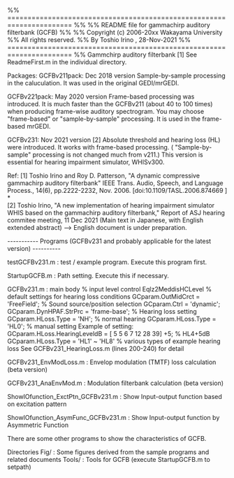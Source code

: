 %% ======================================================================
%%
%% README file for gammachirp auditory filterbank (GCFB)
%%
%% Copyright (c) 2006-20xx  Wakayama University
%% All rights reserved.
%% By Toshio Irino , 28-Nov-2021
%% ======================================================================
%%
Gammchirp auditory filterbank [1]
See ReadmeFirst.m in the individual directory.

Packages:
GCFBv211pack:  Dec 2018 version
	       Sample-by-sample processing in the caluculation.
	       It was used in the original GEDI/mrGEDI.

GCFBv221pack:  May 2020 version 
	       Frame-based processing was introduced. 
	       It is much faster than the GCFBv211 (about 40 to 100 times)
	       when producing frame-wise auditory spectrogram.
	       You may choose "frame-based" or "sample-by-sample" processing.
	       It is used in the frame-based mrGEDI.

GCFBv231:  Nov 2021 version [2]
	       	Absolute threshold and hearing loss (HL) were introduced.
 			It works with frame-based processing.
	       	( "Sample-by-sample" processing is not changed much from v211.)
			This version is essential for hearing impairment simulator, WHISv300.


Ref: 
[1] Toshio Irino and Roy D. Patterson, "A dynamic compressive gammachirp auditory filterbank" IEEE Trans. Audio, Speech, and Language Process., 14(6), pp.2222-2232, Nov. 2006. [doi:10.1109/TASL.2006.874669 ] *			   
[2] Toshio Irino, "A new implementation of hearing impairment simulator WHIS based on the gammachirp auditory filterbank," Report of ASJ hearing commitee meeting, 11 Dec 2021 (Main text in Japanese, with English extended abstract)
--> English document is under preparation.



----------- Programs  (GCFBv231 and probably applicable for the latest version) ----------

testGCFBv231.m :   test / example program. Execute this program first.

StartupGCFB.m :  Path setting. Execute this if necessary.

GCFBv231.m : main body
	% input level control
	Eqlz2MeddisHCLevel
	% default settings for hearing loss conditions
	GCparam.OutMidCrct = 'FreeField'; % Sound source/position selection
	GCparam.Ctrl = 'dynamic';  
	GCparam.DynHPAF.StrPrc = 'frame-base'; 
	% Hearing loss setting
	GCparam.HLoss.Type = 'NH';   % normal hearing
        GCparam.HLoss.Type = 'HL0'; % manual setting
	       Example of setting:  GCparam.HLoss.HearingLeveldB = [ 5  5  6  7 12 28 39] +5;  % HL4+5dB
        GCparam.HLoss.Type = 'HL1' ~ 'HL8' % various types of example hearing loss
	 	See GCFBv231_HearingLoss.m (lines 200-240) for detail
		
			      
GCFBv231_EnvModLoss.m :  Envelop modulation (TMTF) loss calculation (beta version)
	
GCFBv231_AnaEnvMod.m :  Modulation filterbank calculation (beta version)
	
ShowIOfunction_ExctPtn_GCFBv231.m :  Show Input-output function based on excitation pattern

ShowIOfunction_AsymFunc_GCFBv231.m :  Show Input-output function by Asymmetric Function 

There are some other programs to show the characteristics of GCFB. 

Directories 
	Fig/ :  Some figures derived from the sample programs and related documents
	Tools/ :  Tools for GCFB  (execute StartupGCFB.m to setpath)

